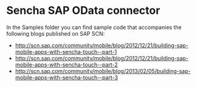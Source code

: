 Sencha SAP OData connector
==========================


In the Samples folder you can find sample code that accompanies the following blogs published on SAP SCN:

* http://scn.sap.com/community/mobile/blog/2012/12/21/building-sap-mobile-apps-with-sencha-touch--part-1
* http://scn.sap.com/community/mobile/blog/2012/12/21/building-sap-mobile-apps-with-sencha-touch--part-2
* http://scn.sap.com/community/mobile/blog/2013/02/05/building-sap-mobile-apps-with-sencha-touch--part-3
